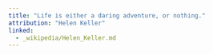 ```yaml
---
title: "Life is either a daring adventure, or nothing."
attribution: "Helen Keller"
linked:
  - _wikipedia/Helen_Keller.md
---
```

